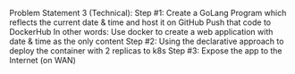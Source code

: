 Problem Statement 3 (Technical):
Step #1:
Create a GoLang Program which reflects the current date & time and host it on GitHub
Push that code to DockerHub
In other words: Use docker to create a web application with date & time as the only content
Step #2:
Using the declarative approach to deploy the container with 2 replicas to k8s
Step #3:
Expose the app to the Internet (on WAN)
